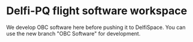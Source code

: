 # Delfi-PQ flight software workspace
We develop OBC software here before pushing it to DelfiSpace.
You can use the new branch "OBC Software" for development.
